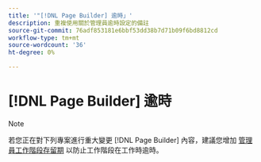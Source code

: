 ```yaml
---
title: '"[!DNL Page Builder] 逾時」'
description: 重複使用關於管理員逾時設定的備註
source-git-commit: 76adf853181e6bbf53dd38b7d71b09f6bd8812cd
workflow-type: tm+mt
source-wordcount: '36'
ht-degree: 0%

---
```


# [!DNL Page Builder] 逾時

>[!NOTE]
>
>若您正在對下列專案進行重大變更 [!DNL Page Builder] 內容，建議您增加 [管理員工作階段存留期](../systems/security-admin.md) 以防止工作階段在工作時逾時。
